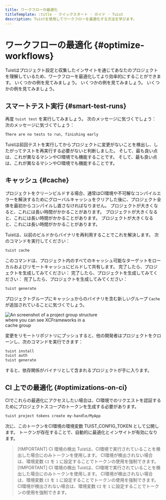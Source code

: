 ```yaml
---
title: ワークフローの最適化
titleTemplate: :title · クイックスタート · ガイド · Tuist
description: Tuistを使用してワークフローを最適化する方法を学びます。
---
```


# ワークフローの最適化 {#optimize-workflows}

Tuistはプロジェクト設定と収集したインサイトを通じてあなたのプロジェクトを理解しているため、ワークフローを最適化してより効率的にすることができます。 いくつかの例を見てみましょう。 いくつかの例を見てみましょう。 いくつかの例を見てみましょう。

## スマートテスト実行 {#smart-test-runs}

再度 `tuist test` を実行してみましょう。 次のメッセージに気づくでしょう： 次のメッセージに気づくでしょう：

```bash
There are no tests to run, finishing early
```

Tuistは前回テストを実行してからプロジェクトに変更がないことを検出し、したがってテストを再実行する必要がないと判断しました。 そして、最も良い点は、これが異なるマシンやCI環境でも機能することです。 そして、最も良い点は、これが異なるマシンやCI環境でも機能することです。

## キャッシュ {#cache}

プロジェクトをクリーンビルドする場合、通常はCI環境や不可解なコンパイルエラーを解決するためにグローバルキャッシュをクリアした後に、プロジェクト全体を最初からコンパイルし直さなければなりません。 プロジェクトが大きくなると、これには長い時間がかかることがあります。 プロジェクトが大きくなると、これには長い時間がかかることがあります。 プロジェクトが大きくなると、これには長い時間がかかることがあります。

Tuistは、以前のビルドからバイナリを再利用することでこれを解決します。 次のコマンドを実行してください：

```bash
tuist cache
```

このコマンドは、プロジェクト内のすべてのキャッシュ可能なターゲットをローカルおよびリモートキャッシュにビルドして共有します。 完了したら、プロジェクトを生成してみてください： 完了したら、プロジェクトを生成してみてください： 完了したら、プロジェクトを生成してみてください：

```bash
tuist generate
```

プロジェクトグループにキャッシュからのバイナリを含む新しいグループ `Cache` が追加されていることに気づくでしょう。

<img src="/images/guides/quick-start/cache.png" alt="An screenshot of a project group structure where you can see XCFrameworks in a cache group" style="max-width: 300px;"/>

変更をリモートリポジトリにプッシュすると、他の開発者はプロジェクトをクローンし、次のコマンドを実行できます：

```bash
tuist install
tuist auth
tuist generate
```

すると、依存関係がバイナリとして含まれるプロジェクトが手に入ります。

## CI 上での最適化 {#optimizations-on-ci}

CIでこれらの最適化にアクセスしたい場合は、CI環境でのリクエストを認証するためにプロジェクトスコープのトークンを生成する必要があります。

```bash
tuist project tokens create my-handle/MyApp
```

次に、このトークンをCI環境の環境変数 TUIST_CONFIG_TOKEN として公開します。 トークンが存在することで、自動的に最適化とインサイトが有効になります。

> [!IMPORTANT] CI 環境の検出
> Tuistは、CI環境で実行されていることを検出した場合にのみトークンを使用します。 CI環境が検出されない場合は、環境変数 `CI` を `1` に設定することでトークンの使用を強制できます。 [!IMPORTANT] CI 環境の検出
> Tuistは、CI環境で実行されていることを検出した場合にのみトークンを使用します。 CI環境が検出されない場合は、環境変数 `CI` を `1` に設定することでトークンの使用を強制できます。 CI環境が検出されない場合は、環境変数 `CI` を `1` に設定することでトークンの使用を強制できます。
